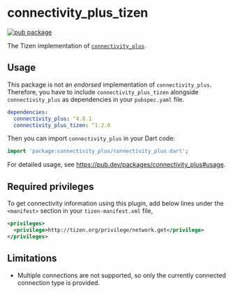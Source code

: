 # connectivity_plus_tizen

[![pub package](https://img.shields.io/pub/v/connectivity_plus_tizen.svg)](https://pub.dev/packages/connectivity_plus_tizen)

The Tizen implementation of [`connectivity_plus`](https://pub.dev/packages/connectivity_plus).

## Usage

This package is not an _endorsed_ implementation of `connectivity_plus`. Therefore, you have to include `connectivity_plus_tizen` alongside `connectivity_plus` as dependencies in your `pubspec.yaml` file.

```yaml
dependencies:
  connectivity_plus: ^4.0.1
  connectivity_plus_tizen: ^1.2.0
```

Then you can import `connectivity_plus` in your Dart code:

```dart
import 'package:connectivity_plus/connectivity_plus.dart';
```

For detailed usage, see https://pub.dev/packages/connectivity_plus#usage.

## Required privileges

To get connectivity information using this plugin, add below lines under the `<manifest>` section in your `tizen-manifest.xml` file,

```xml
<privileges>
  <privilege>http://tizen.org/privilege/network.get</privilege>
</privileges>
```

## Limitations
- Multiple connections are not supported, so only the currently connected connection type is provided.
